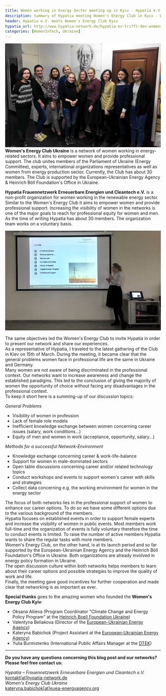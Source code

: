 ```yaml
---
title: Women working in Energy Sector meeting up in Kyiv - Hypatia e.V. meets Women's Energy Club Kyiv
description: Summary of Hypatia meeting Women's Energy Club in Kyiv - Women in Tech
header: Hypatia e.V. meets Women's Energy Club Kyiv
hypatia_url: http://www.hypatia-network.de/hypatia-ev-trifft-den-womens-energy-club-kyiv
categories: [WomenInTech, Ukraine]
---
```


![20170316_group_picture](/img/20170316_group_picture.JPG "Group picture")
**Women's Energy Club Ukraine** is a network of women working in energy-related sectors. It aims to empower women and provide professional support. The club unites members of the Parliament of Ukraine (Energy Committee), experts, international organizations representatives as well as women from energy production sector. Currently, the Club has about 30 members. The Club is supported by the European-Ukrainian Energy Agency & Heinrich Böll Foundation's Office in Ukraine.

**Hypatia Frauennetzwerk Erneuerbare Energien und Cleantech e.V.** is a non-profit organization for women working in the renewable energy sector. Similar to the Women's Energy Club it aims to empower women and provide professional support. Increasing the visibility of women in the networks is one of the major goals to reach for professional equity for women and men. As the time of writing Hypatia has about 30 members. The organization team works on a voluntary basis.

![20170315_hypatia_presentation](/img/20170315_Hypatia_PresentationKyiv.jpg "Me holding the presentation")

The same objectives led the Women's Energy Club to invite Hypatia in order to present our network and share our experiences.  
As a representative of Hypatia, I traveled to the latest gathering of the Club in Kiev on 15th of March. During the meeting, it became clear that the general problems women face in professional life are the same in Ukraine and Germany.  
Many women are not aware of being discriminated in the professional context. Our networks want to increase awareness and change the established paradigms. This led to the conclusion of giving the majority of women the opportunity of choice without facing any disadvantages in the professional context.  
To keep it short here is a summing-up of our discussion topics:

_General Problems_

- Visibility of women in profession
- Lack of female role models
- Inefficient knowledge exchange between women concerning career issues (salary, work conditions...)
- Equity of men and women in work (acceptance, opportunity, salary...)

_Methods for a successful Network-Environment_

- Knowledge exchange concerning career & work-life-balance
- Support for women in male-dominated sectors
- Open table discussions concerning career and/or related technology topics
- Conduct workshops and events to support women's career with skills and strategies
- Collect data concerning e.g. the working environment for women in the energy sector

The focus of both networks lies in the professional support of women to enhance our career options. To do so we have some different options due to the various background of the members.  
Hypatia focuses on established events in order to support female experts and increase the visibility of women in public events. Most members work full-time and the organization of events is fully voluntary therefore the time to conduct events is limited. To raise the number of active members Hypatia wants to share the regular tasks with more members.  
Women's Energy Club, on the other hand, is at its launch period and so far supported by the European-Ukrainian Energy Agency and the Heinrich Böll Foundation's Office in Ukraine. Both organizations are already involved in energy policy formation in Ukraine.  
The open discussion culture within both networks helps members to learn about their career options and possible strategies to improve the quality of work and life.  
Finally, the meeting gave good incentives for further cooperation and made clear that networking is as important as ever.

**Special thanks** goes to the amazing women who founded the **Women's Energy Club Kyiv**:

- Oksana Aliieva (Program Coordinator "Climate Change and Energy Policy Program" at the [Heinrich Boell Foundation Ukraine](http://ua.boell.org/en))
- Valentyna Beliakova (Director of the [European-Ukrainian Energy Agency](http://euea-energyagency.org/en/))
- Kateryna Babichok (Project Assistant at the [European-Ukrainian Energy Agency](http://euea-energyagency.org/en/))
- Yulia Burmistenko (International Public Affairs Manager at the [DTEK](http://www.dtek.com/en/))

---

**Do you have any questions concerning this blog post and our networks? Please feel free contact us:**

_Hypatia – Frauennetzwerk Erneuerbare Energien und Cleantech e.V._  
[kontakt[at]hypatia-network.de](mailto:kontakt@hypatia-network.de)  
_Women's Energy Club Ukraine_  
[kateryna.babichok[at]euea-energyagency.org](mailto:kateryna.babichok@euea-energyagency.org)
